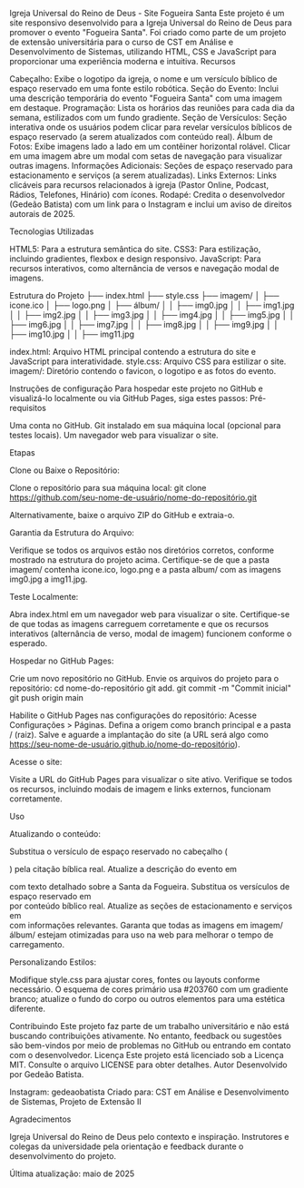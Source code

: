 Igreja Universal do Reino de Deus - Site Fogueira Santa
Este projeto é um site responsivo desenvolvido para a Igreja Universal do Reino de Deus para promover o evento "Fogueira Santa". Foi criado como parte de um projeto de extensão universitária para o curso de CST em Análise e Desenvolvimento de Sistemas, utilizando HTML, CSS e JavaScript para proporcionar uma experiência moderna e intuitiva.
Recursos

Cabeçalho: Exibe o logotipo da igreja, o nome e um versículo bíblico de espaço reservado em uma fonte estilo robótica.
Seção do Evento: Inclui uma descrição temporária do evento "Fogueira Santa" com uma imagem em destaque.
Programação: Lista os horários das reuniões para cada dia da semana, estilizados com um fundo gradiente.
Seção de Versículos: Seção interativa onde os usuários podem clicar para revelar versículos bíblicos de espaço reservado (a serem atualizados com conteúdo real).
Álbum de Fotos: Exibe imagens lado a lado em um contêiner horizontal rolável. Clicar em uma imagem abre um modal com setas de navegação para visualizar outras imagens.
Informações Adicionais: Seções de espaço reservado para estacionamento e serviços (a serem atualizadas).
Links Externos: Links clicáveis ​​para recursos relacionados à igreja (Pastor Online, Podcast, Rádios, Telefones, Hinário) com ícones.
Rodapé: Credita o desenvolvedor (Gedeão Batista) com um link para o Instagram e inclui um aviso de direitos autorais de 2025.

Tecnologias Utilizadas

HTML5: Para a estrutura semântica do site.
CSS3: Para estilização, incluindo gradientes, flexbox e design responsivo.
JavaScript: Para recursos interativos, como alternância de versos e navegação modal de imagens.

Estrutura do Projeto
├── index.html
├── style.css
├── imagem/
│ ├── icone.ico
│ ├── logo.png
│ ├── álbum/
│ │ ├── img0.jpg
│ │ ├── img1.jpg
│ │ ├── img2.jpg
│ │ ├── img3.jpg
│ │ ├── img4.jpg
│ │ ├── img5.jpg
│ │ ├── img6.jpg
│ │ ├── img7.jpg
│ │ ├── img8.jpg
│ │ ├── img9.jpg
│ │ ├── img10.jpg
│ │ ├── img11.jpg

index.html: Arquivo HTML principal contendo a estrutura do site e JavaScript para interatividade.
style.css: Arquivo CSS para estilizar o site.
imagem/: Diretório contendo o favicon, o logotipo e as fotos do evento.

Instruções de configuração
Para hospedar este projeto no GitHub e visualizá-lo localmente ou via GitHub Pages, siga estes passos:
Pré-requisitos

Uma conta no GitHub.
Git instalado em sua máquina local (opcional para testes locais).
Um navegador web para visualizar o site.

Etapas

Clone ou Baixe o Repositório:

Clone o repositório para sua máquina local: git clone https://github.com/seu-nome-de-usuário/nome-do-repositório.git

Alternativamente, baixe o arquivo ZIP do GitHub e extraia-o.

Garantia da Estrutura do Arquivo:

Verifique se todos os arquivos estão nos diretórios corretos, conforme mostrado na estrutura do projeto acima.
Certifique-se de que a pasta imagem/ contenha icone.ico, logo.png e a pasta album/ com as imagens img0.jpg a img11.jpg.

Teste Localmente:

Abra index.html em um navegador web para visualizar o site.
Certifique-se de que todas as imagens carreguem corretamente e que os recursos interativos (alternância de verso, modal de imagem) funcionem conforme o esperado.

Hospedar no GitHub Pages:

Crie um novo repositório no GitHub.
Envie os arquivos do projeto para o repositório: cd nome-do-repositório
git add.
git commit -m "Commit inicial"
git push origin main

Habilite o GitHub Pages nas configurações do repositório:
Acesse Configurações > Páginas.
Defina a origem como branch principal e a pasta / (raiz).
Salve e aguarde a implantação do site (a URL será algo como https://seu-nome-de-usuário.github.io/nome-do-repositório).

Acesse o site:

Visite a URL do GitHub Pages para visualizar o site ativo.
Verifique se todos os recursos, incluindo modais de imagem e links externos, funcionam corretamente.

Uso

Atualizando o conteúdo:

Substitua o versículo de espaço reservado no cabeçalho (<p class="verse">) pela citação bíblica real.
Atualize a descrição do evento em <section class="event"> com texto detalhado sobre a Santa da Fogueira.
Substitua os versículos de espaço reservado em <section class="verses"> por conteúdo bíblico real.
Atualize as seções de estacionamento e serviços em <section class="info"> com informações relevantes.
Garanta que todas as imagens em imagem/álbum/ estejam otimizadas para uso na web para melhorar o tempo de carregamento.

Personalizando Estilos:

Modifique style.css para ajustar cores, fontes ou layouts conforme necessário.
O esquema de cores primário usa #203760 com um gradiente branco; atualize o fundo do corpo ou outros elementos para uma estética diferente.

Contribuindo
Este projeto faz parte de um trabalho universitário e não está buscando contribuições ativamente. No entanto, feedback ou sugestões são bem-vindos por meio de problemas no GitHub ou entrando em contato com o desenvolvedor.
Licença
Este projeto está licenciado sob a Licença MIT. Consulte o arquivo LICENSE para obter detalhes.
Autor
Desenvolvido por Gedeão Batista.

Instagram: gedeaobatista
Criado para: CST em Análise e Desenvolvimento de Sistemas, Projeto de Extensão II

Agradecimentos

Igreja Universal do Reino de Deus pelo contexto e inspiração.
Instrutores e colegas da universidade pela orientação e feedback durante o desenvolvimento do projeto.

Última atualização: maio de 2025
